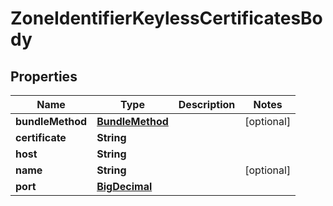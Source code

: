 # ZoneIdentifierKeylessCertificatesBody

## Properties
Name | Type | Description | Notes
------------ | ------------- | ------------- | -------------
**bundleMethod** | [**BundleMethod**](BundleMethod.md) |  |  [optional]
**certificate** | **String** |  | 
**host** | **String** |  | 
**name** | **String** |  |  [optional]
**port** | [**BigDecimal**](BigDecimal.md) |  | 
